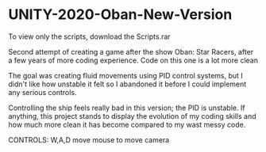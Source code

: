 # UNITY-2020-Oban-New-Version
To view only the scripts, download the Scripts.rar

Second attempt of creating a game after the show Oban: Star Racers, after a few years of more coding experience. Code on this one is a lot more clean

The goal was creating fluid movements using PID control systems, but I didn't like how unstable it felt so I abandoned it before I could implement any serious controls.

Controlling the ship feels really bad in this version; the PID is unstable. If anything, this project stands to display the evolution of my coding skills and how much more
clean it has become compared to my wast messy code. 

CONTROLS:
W,A,D
move mouse to move camera
